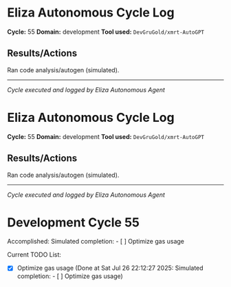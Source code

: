 # Eliza Autonomous Cycle Log

**Cycle:** 55
**Domain:** development
**Tool used:** `DevGruGold/xmrt-AutoGPT`

## Results/Actions
Ran code analysis/autogen (simulated).

---
*Cycle executed and logged by Eliza Autonomous Agent*

# Eliza Autonomous Cycle Log

**Cycle:** 55
**Domain:** development
**Tool used:** `DevGruGold/xmrt-AutoGPT`

## Results/Actions
Ran code analysis/autogen (simulated).

---
*Cycle executed and logged by Eliza Autonomous Agent*

# Development Cycle 55

Accomplished: Simulated completion: - [ ] Optimize gas usage

Current TODO List:

- [x] Optimize gas usage  (Done at Sat Jul 26 22:12:27 2025: Simulated completion: - [ ] Optimize gas usage)